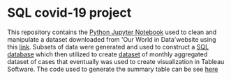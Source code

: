 # SQL covid-19 project
This repository contains the [Python Jupyter Notebook](https://github.com/GhareebM-Analyst/SQL-covid-19-data/blob/main/covid_19_dataset%20cleaning.ipynb) used to clean and manipulate a dataset downloaded from 'Our World in Data'website using this [link](https://github.com/owid/covid-19-data/blob/master/public/data/owid-covid-data.csv). Subsets of data were generated and used to construct a [SQL database](https://raw.githubusercontent.com/GhareebM-Analyst/SQL-covid-19-data/main/covid_19_database.sql) which then utilized to create [dataset](https://github.com/GhareebM-Analyst/SQL-covid-19-data/blob/main/data_world.csv) of monthly aggregated dataset of cases that eventually was used to create visualization in Tableau Software. The code used to generate the summary table can be see [here](https://github.com/GhareebM-Analyst/SQL-covid-19-data/blob/main/Data_Summary.sql)
